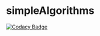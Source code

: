 # simpleAlgorithms
[![Codacy Badge](https://api.codacy.com/project/badge/Grade/72562bcb99cd4110802af8fcc1455d1b)](https://app.codacy.com/manual/meaqese/simpleAlgorithms?utm_source=github.com&utm_medium=referral&utm_content=meaqese/simpleAlgorithms&utm_campaign=Badge_Grade_Dashboard)